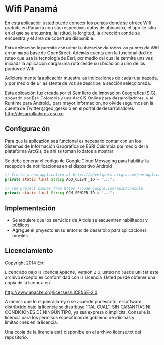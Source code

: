 ﻿# Wifi Panamá


En esta aplicación usted puede conocer los puntos donde se ofrece Wifi gratuito en Panamá con sus respectivos datos de ubicación, el tipo de sitio en el que se encuentra, la latitud, la longitud, la dirección donde se encuentra y el área de cobertura disponible.

Esta aplicación le permite consultar la ubicación de todos los puntos de Wifi en un mapa base de OpenStreet. Además cuenta con la funcionalidad de ruteo que usa la tecnología de Esri, por medio del cual le permite una vez iniciada la aplicación cargar una ruta desde su ubicación a uno de los puntos de Wifi.

Adicionalmente la aplicación muestra las indicaciones de cada ruta trazada, y por medio de un asistente de voz se describe la sección seleccionada. 


Esta aplicación fue creada por el Semillero de Innovación Geografica (SIG), apoyado por Esri Colombia y usa ArcGIS Online para desarrolladores, y el Runtime para Android., para mayor información, no olvide seguirnos en la cuenta de Twitter @geo_geeks o en el portal de desarrolladores http://desarrolladores.esri.co.

## Configuración

Para que la aplicación sea funcional es necesario contar con un los Sistemas de Información Geográfica de ESRI Colombia por medio de la plataforma ArcGis, de ahí se toman lo datos a mostrar

Se debe generar el codigo de Google Cloud Messaging para habilitar la recepcion de notificaciones en el dispositivo Android

   ```java
// Create a new application at https://developers.arcgis.com/en/applications
private static final String AGO_CLIENT_ID = "...";

// The project number from https://code.google.com/apis/console
private static final String GCM_SENDER_ID = "...";
```

## Implementación

- Se requiere que los servicios de Arcgis se encuentren habilitados y públicos
- Agregue el proyecto en su entorno de desarrollo para aplicaciones moviles

## Licenciamiento

Copyright 2014 Esri

Licenciado bajo la licencia Apache, Versión 2.0; usted no puede utilizar este archivo excepto en conformidad con la Licencia. Usted puede obtener una copia de la licencia en

http://www.apache.org/licenses/LICENSE-2.0

A menos que lo requiera la ley o se acuerde por escrito, el software distribuido bajo la licencia se distribuye "TAL CUAL", SIN GARANTÍAS NI CONDICIONES DE NINGÚN TIPO, ya sea expresa o implícita. Consulte la licencia para los permisos específicos de gobierno de idiomas y limitaciones en la licencia. 

Una copia de la licencia está disponible en el archivo license.txt del repositorio.
